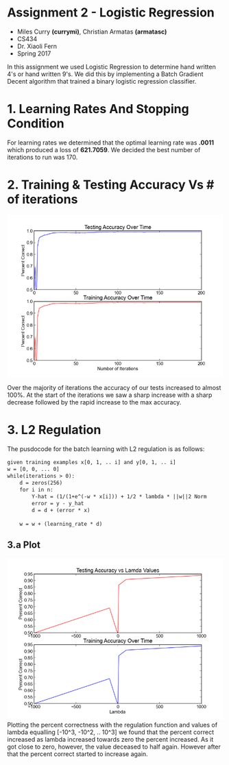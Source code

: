 # Assignment 2 - Logistic Regression
- Miles Curry **(currymi)**, Christian Armatas **(armatasc)**
- CS434
- Dr. Xiaoli Fern
- Spring 2017

In this assignment we used Logistic Regression to determine hand written 4's or
hand written 9's. We did this by implementing a Batch Gradient Decent algorithm
that trained a binary logistic regression classifier.

# 1. Learning Rates And Stopping Condition
For learning rates we determined that the optimal learning rate was **.0011**
which produced a loss of **621.7059**. We decided the best number of iterations to
run was 170.

# 2. Training & Testing Accuracy Vs # of iterations
![Iteratoin Accuracy](./docs/training_accuracy.png)

Over the majority of iterations the accuracy of our tests increased to almost
100%. At the start of the iterations we saw a sharp increase with a sharp
decrease followed by the rapid increase to the max accuracy.

# 3. L2 Regulation
The pusdocode for the batch learning with L2 regulation is as follows:
```
given training examples x[0, 1, .. i] and y[0, 1, .. i] 
w = [0, 0, ... 0]
while(iterations > 0):
    d = zeros(256)
    for i in n:
        Y-hat = (1/(1+e^(-w * x[i])) + 1/2 * lambda * ||w||2 Norm
        error = y - y_hat
        d = d + (error * x)

    w = w + (learning_rate * d)
```

## 3.a Plot
![Lambda Accuracy](./docs/lambda_accuracy.png)
Plotting the percent correctness with the regulation function and values of
lambda equalling [-10^3, -10^2, .. 10^3] we found that the percent correct
increased as lambda increased towards zero the percent increased. As it got
close to zero, however, the value deceased to half again. However after that the
percent correct started to increase again.
